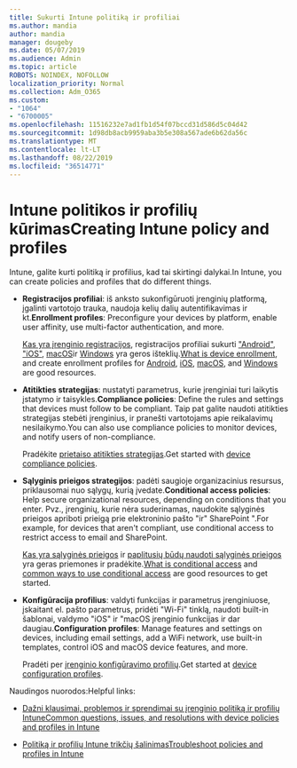 ```yaml
---
title: Sukurti Intune politiką ir profiliai
ms.author: mandia
author: mandia
manager: dougeby
ms.date: 05/07/2019
ms.audience: Admin
ms.topic: article
ROBOTS: NOINDEX, NOFOLLOW
localization_priority: Normal
ms.collection: Adm_O365
ms.custom:
- "1064"
- "6700005"
ms.openlocfilehash: 11516232e7ad1fb1d54f07bccd31d586d5c04d42
ms.sourcegitcommit: 1d98db8acb9959aba3b5e308a567ade6b62da56c
ms.translationtype: MT
ms.contentlocale: lt-LT
ms.lasthandoff: 08/22/2019
ms.locfileid: "36514771"
---
```

# <a name="creating-intune-policy-and-profiles"></a><span data-ttu-id="9e655-102">Intune politikos ir profilių kūrimas</span><span class="sxs-lookup"><span data-stu-id="9e655-102">Creating Intune policy and profiles</span></span>

<span data-ttu-id="9e655-103">Intune, galite kurti politiką ir profilius, kad tai skirtingi dalykai.</span><span class="sxs-lookup"><span data-stu-id="9e655-103">In Intune, you can create policies and profiles that do different things.</span></span>

- <span data-ttu-id="9e655-104">**Registracijos profiliai**: iš anksto sukonfigūruoti įrenginių platformą, įgalinti vartotojo trauka, naudoja kelių dalių autentifikavimas ir kt.</span><span class="sxs-lookup"><span data-stu-id="9e655-104">**Enrollment profiles**: Preconfigure your devices by platform, enable user affinity, use multi-factor authentication, and more.</span></span>

  <span data-ttu-id="9e655-105">[Kas yra įrenginio registracijos](https://docs.microsoft.com/intune/device-enrollment), registracijos profiliai sukurti ["Android"](https://docs.microsoft.com/intune/android-enroll), ["iOS"](https://docs.microsoft.com/intune/ios-enroll), [macOS](https://docs.microsoft.com/intune/macos-enroll)ir [Windows](https://docs.microsoft.com/intune/windows-enrollment-methods) yra geros išteklių.</span><span class="sxs-lookup"><span data-stu-id="9e655-105">[What is device enrollment](https://docs.microsoft.com/intune/device-enrollment), and create enrollment profiles for [Android](https://docs.microsoft.com/intune/android-enroll), [iOS](https://docs.microsoft.com/intune/ios-enroll), [macOS](https://docs.microsoft.com/intune/macos-enroll), and [Windows](https://docs.microsoft.com/intune/windows-enrollment-methods) are good resources.</span></span>

- <span data-ttu-id="9e655-106">**Atitikties strategijas**: nustatyti parametrus, kurie įrenginiai turi laikytis įstatymo ir taisykles.</span><span class="sxs-lookup"><span data-stu-id="9e655-106">**Compliance policies**: Define the rules and settings that devices must follow to be compliant.</span></span> <span data-ttu-id="9e655-107">Taip pat galite naudoti atitikties strategijas stebėti įrenginius, ir pranešti vartotojams apie reikalavimų nesilaikymo.</span><span class="sxs-lookup"><span data-stu-id="9e655-107">You can also use compliance policies to monitor devices, and notify users of non-compliance.</span></span>

  <span data-ttu-id="9e655-108">Pradėkite [prietaiso atitikties strategijas](https://docs.microsoft.com/intune/device-compliance-get-started).</span><span class="sxs-lookup"><span data-stu-id="9e655-108">Get started with [device compliance policies](https://docs.microsoft.com/intune/device-compliance-get-started).</span></span>
- <span data-ttu-id="9e655-109">**Sąlyginis prieigos strategijos**: padėti saugioje organizacinius resursus, priklausomai nuo sąlygų, kurią įvedate.</span><span class="sxs-lookup"><span data-stu-id="9e655-109">**Conditional access policies**: Help secure organizational resources, depending on conditions that you enter.</span></span> <span data-ttu-id="9e655-110">Pvz., įrenginių, kurie nėra suderinamas, naudokite sąlyginės prieigos apriboti prieigą prie elektroninio pašto "ir" SharePoint ".</span><span class="sxs-lookup"><span data-stu-id="9e655-110">For example, for devices that aren't compliant, use conditional access to restrict access to email and SharePoint.</span></span>

  <span data-ttu-id="9e655-111">[Kas yra sąlyginės prieigos](https://docs.microsoft.com/intune/conditional-access) ir [paplitusių būdų naudoti sąlyginės prieigos](https://docs.microsoft.com/intune/conditional-access-intune-common-ways-use) yra geras priemones ir pradėkite.</span><span class="sxs-lookup"><span data-stu-id="9e655-111">[What is conditional access](https://docs.microsoft.com/intune/conditional-access) and [common ways to use conditional access](https://docs.microsoft.com/intune/conditional-access-intune-common-ways-use) are good resources to get started.</span></span>

- <span data-ttu-id="9e655-112">**Konfigūracija profilius**: valdyti funkcijas ir parametrus įrenginiuose, įskaitant el. pašto parametrus, pridėti "Wi-Fi" tinklą, naudoti built-in šablonai, valdymo "iOS" ir "macOS įrenginio funkcijas ir dar daugiau.</span><span class="sxs-lookup"><span data-stu-id="9e655-112">**Configuration profiles**: Manage features and settings on devices, including email settings, add a WiFi network, use built-in templates, control iOS and macOS device features, and more.</span></span>

  <span data-ttu-id="9e655-113">Pradėti per [įrenginio konfigūravimo profilių](https://docs.microsoft.com/intune/device-profiles).</span><span class="sxs-lookup"><span data-stu-id="9e655-113">Get started at [device configuration profiles](https://docs.microsoft.com/intune/device-profiles).</span></span>

<span data-ttu-id="9e655-114">Naudingos nuorodos:</span><span class="sxs-lookup"><span data-stu-id="9e655-114">Helpful links:</span></span>

- [<span data-ttu-id="9e655-115">Dažni klausimai, problemos ir sprendimai su įrenginio politiką ir profilių Intune</span><span class="sxs-lookup"><span data-stu-id="9e655-115">Common questions, issues, and resolutions with device policies and profiles in Intune</span></span>](https://docs.microsoft.com/intune/device-profile-troubleshoot)

- [<span data-ttu-id="9e655-116">Politiką ir profilių Intune trikčių šalinimas</span><span class="sxs-lookup"><span data-stu-id="9e655-116">Troubleshoot policies and profiles in Intune</span></span>](https://docs.microsoft.com/intune/troubleshoot-policies-in-microsoft-intune)
